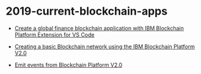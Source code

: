 # 2019-current-blockchain-apps

* [Create a global finance blockchain application with IBM Blockchain Platform Extension for VS Code](https://github.com/IBM/global-financing-blockchain)

* [Creating a basic Blockchain network using the IBM Blockchain Platform V2.0](https://github.com/IBM/Create-BlockchainNetwork-IBPV20)

* [Emit events from Blockchain Platform V2.0]([https://github.com/IBM/auction-events)
